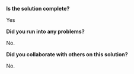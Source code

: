 <!--
  CTP STUDENTS
  Use this pull request template to provide assignment submissions.
  If you plan on continuing to work on the code, you can open the
  pull request as a DRAFT. When done open the pull request.

-->

**Is the solution complete?**

Yes

**Did you run into any problems?**

No.

**Did you collaborate with others on this solution?**

No.
